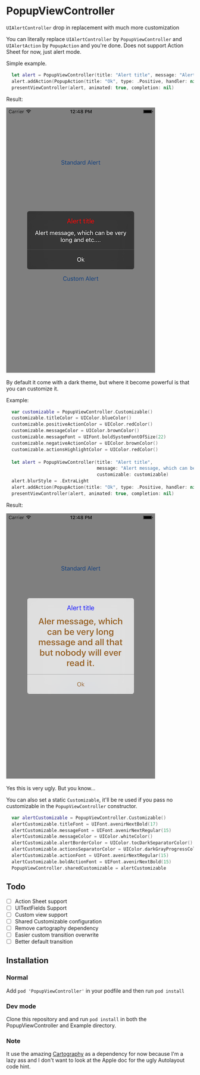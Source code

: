 # PopupViewController
`UIAlertController` drop in replacement with much more customization

You can literally replace `UIAlertController` by `PopupViewController` and `UIAlertAction` by `PopupAction` and you're done. Does not support Action Sheet for now, just alert mode.

Simple example.

``` Swift
  let alert = PopupViewController(title: "Alert title", message: "Alert message, which can be very long and etc....")
  alert.addAction(PopupAction(title: "Ok", type: .Positive, handler: nil))
  presentViewController(alert, animated: true, completion: nil)
```

Result:

![Dark alert](https://raw.githubusercontent.com/Dimillian/PopupViewController/master/Images/classy.png)

By default it come with a dark theme, but where it become powerful is that you can customize it.

Example:

``` Swift
  var customizable = PopupViewController.Customizable()
  customizable.titleColor = UIColor.blueColor()
  customizable.positiveActionColor = UIColor.redColor()
  customizable.messageColor = UIColor.brownColor()
  customizable.messageFont = UIFont.boldSystemFontOfSize(22)
  customizable.negativeActionColor = UIColor.brownColor()
  customizable.actionsHighlightColor = UIColor.redColor()

  let alert = PopupViewController(title: "Alert title",
                                  message: "Alert message, which can be very long message and all that but nobody will ever read it.",
                                  customizable: customizable)
  alert.blurStyle = .ExtraLight
  alert.addAction(PopupAction(title: "Ok", type: .Positive, handler: nil))
  presentViewController(alert, animated: true, completion: nil)
```

Result:

![Ugly alert](https://raw.githubusercontent.com/Dimillian/PopupViewController/master/Images/ugly.png)

Yes this is very ugly. But you know...

You can also set a static `Customizable`, it'll be re used if you pass no customizable in the `PopupViewController` constructor.

``` Swift
  var alertCustomizable = PopupViewController.Customizable()
  alertCustomizable.titleFont = UIFont.avenirNextBold(17)
  alertCustomizable.messageFont = UIFont.avenirNextRegular(15)
  alertCustomizable.messageColor = UIColor.whiteColor()
  alertCustomizable.alertBorderColor = UIColor.tocDarkSeparatorColor()
  alertCustomizable.actionsSeparatorColor = UIColor.darkGrayProgressColor()
  alertCustomizable.actionFont = UIFont.avenirNextRegular(15)
  alertCustomizable.boldActionFont = UIFont.avenirNextBold(15)
  PopupViewController.sharedCustomizable = alertCustomizable
```
## Todo
* [ ] Action Sheet support
* [ ] UITextFields Support
* [ ] Custom view support
* [ ] Shared Customizable configuration
* [ ] Remove cartography dependency
* [ ] Easier custom transition overwrite
* [ ] Better default transition

## Installation

### Normal

Add `pod 'PopupViewController'` in your podfile and then run `pod install`

### Dev mode

Clone this repository and and run `pod install` in both the PopupViewController and Example directory.

### Note

It use the amazing [Cartography](https://github.com/robb/Cartography) as a dependency for now because I'm a lazy ass and I don't want to look at the Apple doc for the ugly Autolayout code hint.
